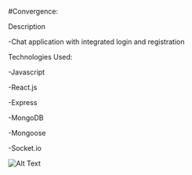 #Convergence:

Description

-Chat application with integrated login and registration


Technologies Used:

-Javascript

-React.js

-Express

-MongoDB

-Mongoose

-Socket.io

![Alt Text](https://media.giphy.com/media/hW3iaeabOkBbiTZc7w/giphy.gif)
